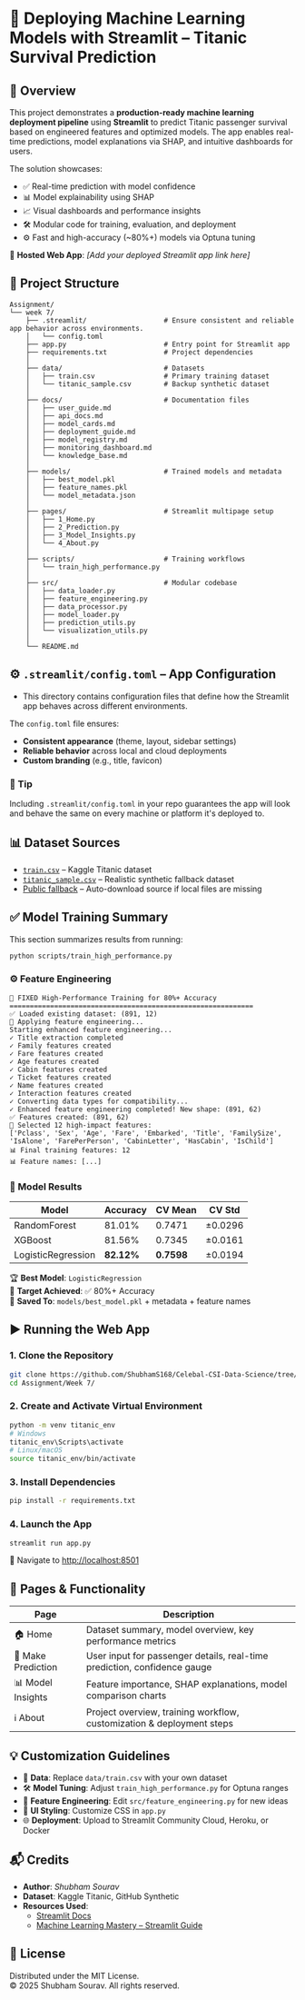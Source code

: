 # 🚢 Deploying Machine Learning Models with Streamlit – Titanic Survival Prediction

## 📘 Overview

This project demonstrates a **production-ready machine learning deployment pipeline** using **Streamlit** to predict Titanic passenger survival based on engineered features and optimized models. The app enables real-time predictions, model explanations via SHAP, and intuitive dashboards for users.

The solution showcases:

- ✅ Real-time prediction with model confidence
- 📊 Model explainability using SHAP
- 📈 Visual dashboards and performance insights
- 🛠️ Modular code for training, evaluation, and deployment
- ⚙️ Fast and high-accuracy (~80%+) models via Optuna tuning

🔗 **Hosted Web App**: *[Add your deployed Streamlit app link here]*

## 📁 Project Structure

```
Assignment/
└── week 7/
    ├── .streamlit/                   # Ensure consistent and reliable app behavior across environments.
    │   └── config.toml
    ├── app.py                        # Entry point for Streamlit app
    ├── requirements.txt              # Project dependencies
    │
    ├── data/                         # Datasets
    │   ├── train.csv                 # Primary training dataset
    │   └── titanic_sample.csv        # Backup synthetic dataset
    │
    ├── docs/                         # Documentation files
    │   ├── user_guide.md
    │   ├── api_docs.md
    │   ├── model_cards.md
    │   ├── deployment_guide.md
    │   ├── model_registry.md
    │   ├── monitoring_dashboard.md
    │   └── knowledge_base.md
    │
    ├── models/                       # Trained models and metadata
    │   ├── best_model.pkl
    │   ├── feature_names.pkl
    │   └── model_metadata.json
    │
    ├── pages/                        # Streamlit multipage setup
    │   ├── 1_Home.py
    │   ├── 2_Prediction.py
    │   ├── 3_Model_Insights.py
    │   └── 4_About.py
    │
    ├── scripts/                      # Training workflows
    │   └── train_high_performance.py
    │
    ├── src/                          # Modular codebase
    │   ├── data_loader.py
    │   ├── feature_engineering.py
    │   ├── data_processor.py
    │   ├── model_loader.py
    │   ├── prediction_utils.py
    │   └── visualization_utils.py
    │
    └── README.md 
```

## ⚙️ `.streamlit/config.toml` – App Configuration

- This directory contains configuration files that define how the Streamlit app behaves across different environments.

The `config.toml` file ensures:

- **Consistent appearance** (theme, layout, sidebar settings)
- **Reliable behavior** across local and cloud deployments
- **Custom branding** (e.g., title, favicon)

###  📌 Tip

Including `.streamlit/config.toml` in your repo guarantees the app will look and behave the same on every machine or platform it's deployed to.


## 📊 Dataset Sources

- [`train.csv`](https://www.kaggle.com/datasets/yasserh/titanic-dataset) – Kaggle Titanic dataset  
- [`titanic_sample.csv`](https://github.com/beginerSE/titanic_sample/blob/main/titanic_train_mod.csva) – Realistic synthetic fallback dataset  
- [Public fallback](https://raw.githubusercontent.com/datasciencedojo/datasets/master/titanic.csv) – Auto-download source if local files are missing  

## ✅ Model Training Summary

This section summarizes results from running:

```bash
python scripts/train_high_performance.py
```

### ⚙️ Feature Engineering

```
🚀 FIXED High-Performance Training for 80%+ Accuracy
============================================================
✅ Loaded existing dataset: (891, 12)
🔧 Applying feature engineering...
Starting enhanced feature engineering...
✓ Title extraction completed
✓ Family features created
✓ Fare features created
✓ Age features created
✓ Cabin features created
✓ Ticket features created
✓ Name features created
✓ Interaction features created
✓ Converting data types for compatibility...
✓ Enhanced feature engineering completed! New shape: (891, 62)
✅ Features created: (891, 62)
🔧 Selected 12 high-impact features:
['Pclass', 'Sex', 'Age', 'Fare', 'Embarked', 'Title', 'FamilySize', 'IsAlone', 'FarePerPerson', 'CabinLetter', 'HasCabin', 'IsChild']
📊 Final training features: 12
📊 Feature names: [...]
```

### 🤖 Model Results

| Model                    | Accuracy | CV Mean | CV Std |
|--------------------------|----------|---------|--------|
| RandomForest       | 81.01%   | 0.7471  | ±0.0296 |
| XGBoost            | 81.56%   | 0.7345  | ±0.0161 |
| LogisticRegression | **82.12%** | **0.7598**  | ±0.0194 |

🏆 **Best Model**: `LogisticRegression`  
🎯 **Target Achieved**: ✅ 80%+ Accuracy  
💾 **Saved To**: `models/best_model.pkl` + metadata + feature names

## ▶️ Running the Web App

### 1. Clone the Repository

```bash
git clone https://github.com/ShubhamS168/Celebal-CSI-Data-Science/tree/main
cd Assignment/Week 7/
```

### 2. Create and Activate Virtual Environment

```bash
python -m venv titanic_env
# Windows
titanic_env\Scripts\activate
# Linux/macOS
source titanic_env/bin/activate
```

### 3. Install Dependencies

```bash
pip install -r requirements.txt
```

### 4. Launch the App

```bash
streamlit run app.py
```

📍 Navigate to [http://localhost:8501](http://localhost:8501)

## 📌 Pages & Functionality

| Page                | Description                                                                 |
|---------------------|-----------------------------------------------------------------------------|
| 🏠 Home             | Dataset summary, model overview, key performance metrics                   |
| 🎯 Make Prediction  | User input for passenger details, real-time prediction, confidence gauge    |
| 📊 Model Insights   | Feature importance, SHAP explanations, model comparison charts              |
| ℹ️ About            | Project overview, training workflow, customization & deployment steps       |

## 💡 Customization Guidelines

- 🔄 **Data**: Replace `data/train.csv` with your own dataset  
- 🛠️ **Model Tuning**: Adjust `train_high_performance.py` for Optuna ranges  
- 📐 **Feature Engineering**: Edit `src/feature_engineering.py` for new ideas  
- 🎨 **UI Styling**: Customize CSS in `app.py`  
- 🌐 **Deployment**: Upload to Streamlit Community Cloud, Heroku, or Docker  

## 📬 Credits

- **Author**: *Shubham Sourav*  
- **Dataset**: Kaggle Titanic, GitHub Synthetic  
- **Resources Used**:
  - [Streamlit Docs](https://docs.streamlit.io/)
  - [Machine Learning Mastery – Streamlit Guide](https://machinelearningmastery.com/how-to-quickly-deploy-machine-learning-models-streamlit/)

## 🪪 License

Distributed under the MIT License.  
© 2025 Shubham Sourav. All rights reserved.
